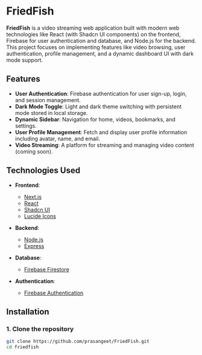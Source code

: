 # FriedFish

**FriedFish** is a video streaming web application built with modern web technologies like React (with Shadcn UI components) on the frontend, Firebase for user authentication and database, and Node.js for the backend. This project focuses on implementing features like video browsing, user authentication, profile management, and a dynamic dashboard UI with dark mode support.

## Features

- **User Authentication**: Firebase authentication for user sign-up, login, and session management.
- **Dark Mode Toggle**: Light and dark theme switching with persistent mode stored in local storage.
- **Dynamic Sidebar**: Navigation for home, videos, bookmarks, and settings.
- **User Profile Management**: Fetch and display user profile information including avatar, name, and email.
- **Video Streaming**: A platform for streaming and managing video content (coming soon).

## Technologies Used

- **Frontend**: 
  - [Next.js](https://nextjs.org/)
  - [React](https://reactjs.org/)
  - [Shadcn UI](https://ui.shadcn.dev/)
  - [Lucide Icons](https://lucide.dev/)
  
- **Backend**: 
  - [Node.js](https://nodejs.org/)
  - [Express](https://expressjs.com/)
  
- **Database**: 
  - [Firebase Firestore](https://firebase.google.com/docs/firestore)
  
- **Authentication**: 
  - [Firebase Authentication](https://firebase.google.com/docs/auth)

## Installation

### 1. Clone the repository

```bash
git clone https://github.com/prasangeet/FriedFish.git
cd friedfish